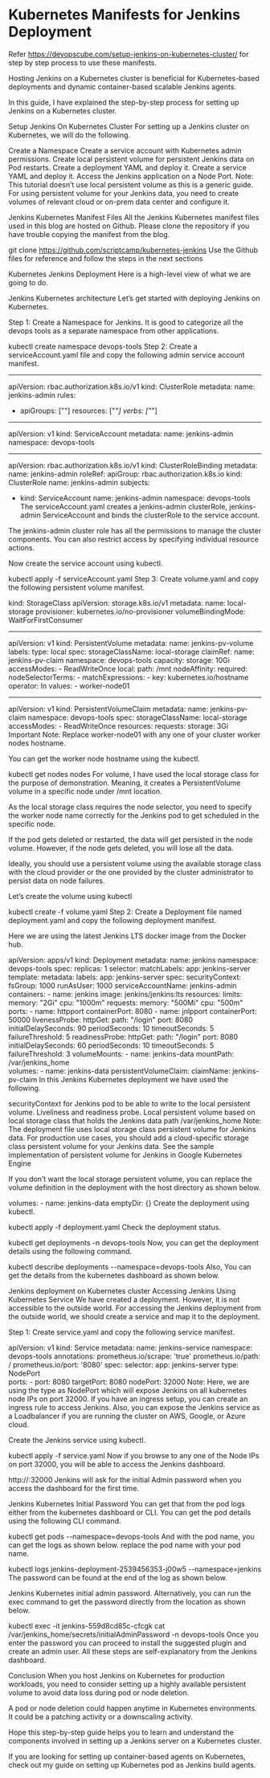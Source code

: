# Kubernetes Manifests for Jenkins Deployment

Refer https://devopscube.com/setup-jenkins-on-kubernetes-cluster/ for step by step process to use these manifests.

Hosting Jenkins on a Kubernetes cluster is beneficial for Kubernetes-based deployments and dynamic container-based scalable Jenkins agents.

In this guide, I have explained the step-by-step process for setting up Jenkins on a Kubernetes cluster.

Setup Jenkins On Kubernetes Cluster
For setting up a Jenkins cluster on Kubernetes, we will do the following.

Create a Namespace
Create a service account with Kubernetes admin permissions.
Create local persistent volume for persistent Jenkins data on Pod restarts.
Create a deployment YAML and deploy it.
Create a service YAML and deploy it.
Access the Jenkins application on a Node Port.
Note: This tutorial doesn’t use local persistent volume as this is a generic guide. For using persistent volume for your Jenkins data, you need to create volumes of relevant cloud or on-prem data center and configure it.

Jenkins Kubernetes Manifest Files
All the Jenkins Kubernetes manifest files used in this blog are hosted on Github. Please clone the repository if you have trouble copying the manifest from the blog.

git clone https://github.com/scriptcamp/kubernetes-jenkins
Use the Github files for reference and follow the steps in the next sections

Kubernetes Jenkins Deployment
Here is a high-level view of what we are going to do.

Jenkins Kubernetes architecture
Let’s get started with deploying Jenkins on Kubernetes.

Step 1: Create a Namespace for Jenkins. It is good to categorize all the devops tools as a separate namespace from other applications.

kubectl create namespace devops-tools
Step 2: Create a serviceAccount.yaml file and copy the following admin service account manifest.

---
apiVersion: rbac.authorization.k8s.io/v1
kind: ClusterRole
metadata:
  name: jenkins-admin
rules:
  - apiGroups: [""]
    resources: ["*"]
    verbs: ["*"]

---
apiVersion: v1
kind: ServiceAccount
metadata:
  name: jenkins-admin
  namespace: devops-tools

---
apiVersion: rbac.authorization.k8s.io/v1
kind: ClusterRoleBinding
metadata:
  name: jenkins-admin
roleRef:
  apiGroup: rbac.authorization.k8s.io
  kind: ClusterRole
  name: jenkins-admin
subjects:
- kind: ServiceAccount
  name: jenkins-admin
  namespace: devops-tools
The serviceAccount.yaml creates a jenkins-admin clusterRole, jenkins-admin ServiceAccount and binds the clusterRole to the service account.

The jenkins-admin cluster role has all the permissions to manage the cluster components. You can also restrict access by specifying individual resource actions.

Now create the service account using kubectl.

kubectl apply -f serviceAccount.yaml
Step 3: Create volume.yaml and copy the following persistent volume manifest.

kind: StorageClass
apiVersion: storage.k8s.io/v1
metadata:
  name: local-storage
provisioner: kubernetes.io/no-provisioner
volumeBindingMode: WaitForFirstConsumer

---
apiVersion: v1
kind: PersistentVolume
metadata:
  name: jenkins-pv-volume
  labels:
    type: local
spec:
  storageClassName: local-storage
  claimRef:
    name: jenkins-pv-claim
    namespace: devops-tools
  capacity:
    storage: 10Gi
  accessModes:
    - ReadWriteOnce
  local:
    path: /mnt
  nodeAffinity:
    required:
      nodeSelectorTerms:
      - matchExpressions:
        - key: kubernetes.io/hostname
          operator: In
          values:
          - worker-node01

---
apiVersion: v1
kind: PersistentVolumeClaim
metadata:
  name: jenkins-pv-claim
  namespace: devops-tools
spec:
  storageClassName: local-storage
  accessModes:
    - ReadWriteOnce
  resources:
    requests:
      storage: 3Gi
Important Note: Replace worker-node01 with any one of your cluster worker nodes hostname.

You can get the worker node hostname using the kubectl.

kubectl get nodes
nodes
For volume, I have used the local storage class for the purpose of demonstration. Meaning, it creates a PersistentVolume volume in a specific node under /mnt location.

As the local storage class requires the node selector, you need to specify the worker node name correctly for the Jenkins pod to get scheduled in the specific node.

If the pod gets deleted or restarted, the data will get persisted in the node volume. However, if the node gets deleted, you will lose all the data.

Ideally, you should use a persistent volume using the available storage class with the cloud provider or the one provided by the cluster administrator to persist data on node failures.

Let’s create the volume using kubectl

kubectl create -f volume.yaml
Step 2: Create a Deployment file named deployment.yaml and copy the following deployment manifest.

Here we are using the latest Jenkins LTS docker image from the Docker hub.

apiVersion: apps/v1
kind: Deployment
metadata:
  name: jenkins
  namespace: devops-tools
spec:
  replicas: 1
  selector:
    matchLabels:
      app: jenkins-server
  template:
    metadata:
      labels:
        app: jenkins-server
    spec:
      securityContext:
            fsGroup: 1000 
            runAsUser: 1000
      serviceAccountName: jenkins-admin
      containers:
        - name: jenkins
          image: jenkins/jenkins:lts
          resources:
            limits:
              memory: "2Gi"
              cpu: "1000m"
            requests:
              memory: "500Mi"
              cpu: "500m"
          ports:
            - name: httpport
              containerPort: 8080
            - name: jnlpport
              containerPort: 50000
          livenessProbe:
            httpGet:
              path: "/login"
              port: 8080
            initialDelaySeconds: 90
            periodSeconds: 10
            timeoutSeconds: 5
            failureThreshold: 5
          readinessProbe:
            httpGet:
              path: "/login"
              port: 8080
            initialDelaySeconds: 60
            periodSeconds: 10
            timeoutSeconds: 5
            failureThreshold: 3
          volumeMounts:
            - name: jenkins-data
              mountPath: /var/jenkins_home         
      volumes:
        - name: jenkins-data
          persistentVolumeClaim:
              claimName: jenkins-pv-claim
In this Jenkins Kubernetes deployment we have used the following.

securityContext for Jenkins pod to be able to write to the local persistent volume.
Liveliness and readiness probe.
Local persistent volume based on local storage class that holds the Jenkins data path /var/jenkins_home
Note: The deployment file uses local storage class persistent volume for Jenkins data. For production use cases, you should add a cloud-specific storage class persistent volume for your Jenkins data. See the sample implementation of persistent volume for Jenkins in Google Kubernetes Engine

If you don’t want the local storage persistent volume, you can replace the volume definition in the deployment with the host directory as shown below.

volumes:
      - name: jenkins-data
        emptyDir: {}
Create the deployment using kubectl.

kubectl apply -f deployment.yaml
Check the deployment status.

kubectl get deployments -n devops-tools
Now, you can get the deployment details using the following command.

kubectl  describe deployments --namespace=devops-tools
Also, You can get the details from the kubernetes dashboard as shown below.

Jenkins deployment on Kubernetes cluster
Accessing Jenkins Using Kubernetes Service
We have created a deployment. However, it is not accessible to the outside world. For accessing the Jenkins deployment from the outside world, we should create a service and map it to the deployment.

Step 1: Create service.yaml and copy the following service manifest.

apiVersion: v1
kind: Service
metadata:
  name: jenkins-service
  namespace: devops-tools
  annotations:
      prometheus.io/scrape: 'true'
      prometheus.io/path:   /
      prometheus.io/port:   '8080'
spec:
  selector: 
    app: jenkins-server
  type: NodePort  
  ports:
    - port: 8080
      targetPort: 8080
      nodePort: 32000
Note: Here, we are using the type as NodePort which will expose Jenkins on all kubernetes node IPs on port 32000. If you have an ingress setup, you can create an ingress rule to access Jenkins. Also, you can expose the Jenkins service as a Loadbalancer if you are running the cluster on AWS, Google, or Azure cloud.

Create the Jenkins service using kubectl.

kubectl apply -f service.yaml
Now if you browse to any one of the Node IPs on port 32000, you will be able to access the Jenkins dashboard.

http://<node-ip>:32000
Jenkins will ask for the initial Admin password when you access the dashboard for the first time.

Jenkins Kubernetes Initial Password
You can get that from the pod logs either from the kubernetes dashboard or  CLI. You can get the pod details using the following CLI command.

kubectl get pods --namespace=devops-tools
And with the pod name, you can get the logs as shown below. replace the pod name with your pod name.

kubectl logs jenkins-deployment-2539456353-j00w5 --namespace=jenkins
The password can be found at the end of the log as shown below.

Jenkins Kubernetes initial admin password.
Alternatively, you can run the exec command to get the password directly from the location as shown below.

kubectl exec -it jenkins-559d8cd85c-cfcgk cat  /var/jenkins_home/secrets/initialAdminPassword -n devops-tools
Once you enter the password you can proceed to install the suggested plugin and create an admin user. All these steps are self-explanatory from the Jenkins dashboard.

Conclusion
When you host Jenkins on Kubernetes for production workloads, you need to consider setting up a highly available persistent volume to avoid data loss during pod or node deletion.

A pod or node deletion could happen anytime in Kubernetes environments. It could be a patching activity or a downscaling activity.

Hope this step-by-step guide helps you to learn and understand the components involved in setting up a Jenkins server on a Kubernetes cluster.

If you are looking for setting up container-based agents on Kubernetes, check out my guide on setting up Kubernetes pod as Jenkins build agents.
